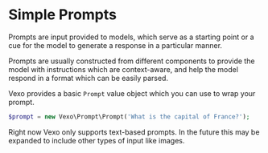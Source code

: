 # Simple Prompts

Prompts are input provided to models, which serve as a starting point or a cue for the model to generate a response in a particular manner.

Prompts are usually constructed from different components to provide the model with instructions which are context-aware, and help the model respond in a format which can be easily parsed.

Vexo provides a basic `Prompt` value object which you can use to wrap your prompt.

```php
$prompt = new Vexo\Prompt\Prompt('What is the capital of France?');
```

Right now Vexo only supports text-based prompts. In the future this may be expanded to include other types of input like images.
